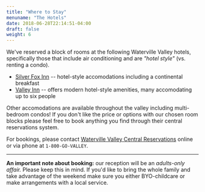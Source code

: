 ```yaml
---
title: "Where to Stay"
menuname: "The Hotels"
date: 2018-06-28T22:14:51-04:00
draft: false
weight: 6
---
```

We've reserved a block of rooms at the following Waterville Valley hotels, specifically those that include air conditioning and are *"hotel style"* (vs. renting a condo).

* [Silver Fox Inn](https://silverfoxinn.com/) -- hotel-style accomodations including a continental breakfast
* [Valley Inn](https://www.valleyinn.com/) -- offers modern hotel-style amenities, many accomodating up to six people

Other accomodations are available throughout the valley including multi-bedroom condos! If you don't like the price or options with our chosen room blocks please feel free to book anything you find through their central reservations system.

For bookings, please contact [Waterville Valley Central Reservations](http://www.waterville.com/lodging/) online or via phone at `1-800-GO-VALLEY`.

---
**An important note about booking:** our reception will be an *adults-only affair.* Please keep this in mind. If you'd like to bring the whole family and take advantage of the weekend make sure you either BYO-childcare or make arrangements with a local service.
